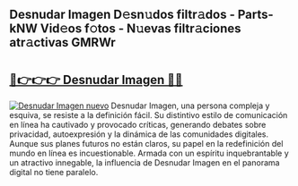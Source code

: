 ## Desnudar Imagen D𝚎sn𝚞dos filtr𝚊dos - Parts-kNW Vid𝚎os f𝚘tos - N𝚞evas filtr𝚊ciones atr𝚊ctivas GMRWr

# <h2><a href="http://mb10p0.tromn.icu/?c=Desnudar+Imagen">🔗👉👉👉 Desnudar Imagen 🔗🔗</a></h2>

[![Desnudar Imagen nuevo](https://i.imgur.com/pEAQMta.gif)](http://mb10p0.tromn.icu/?c=Desnudar+Imagen)
Desnudar Imagen, una persona compleja y esquiva, se resiste a la definición fácil. Su distintivo estilo de comunicación en línea ha cautivado y provocado críticas, generando debates sobre privacidad, autoexpresión y la dinámica de las comunidades digitales. Aunque sus planes futuros no están claros, su papel en la redefinición del mundo en línea es incuestionable. Armada con un espíritu inquebrantable y un atractivo innegable, la influencia de Desnudar Imagen en el panorama digital no tiene paralelo.
